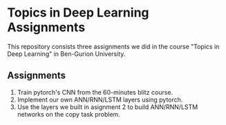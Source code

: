 # Topics in Deep Learning Assignments

This repository consists three assignments we did in the course "Topics in Deep Learning" in Ben-Gurion University.

## Assignments
1. Train pytorch's CNN from the 60-minutes blitz course.
2. Implement our own ANN/RNN/LSTM layers using pytorch.
3. Use the layers we built in asignment 2 to build ANN/RNN/LSTM networks on the copy task problem.
